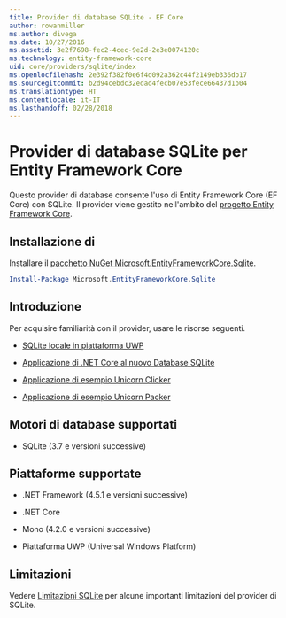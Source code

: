 ```yaml
---
title: Provider di database SQLite - EF Core
author: rowanmiller
ms.author: divega
ms.date: 10/27/2016
ms.assetid: 3e2f7698-fec2-4cec-9e2d-2e3e0074120c
ms.technology: entity-framework-core
uid: core/providers/sqlite/index
ms.openlocfilehash: 2e392f382f0e6f4d092a362c44f2149eb336db17
ms.sourcegitcommit: b2d94cebdc32edad4fecb07e53fece66437d1b04
ms.translationtype: HT
ms.contentlocale: it-IT
ms.lasthandoff: 02/28/2018
---
```

# <a name="sqlite-ef-core-database-provider"></a>Provider di database SQLite per Entity Framework Core

Questo provider di database consente l'uso di Entity Framework Core (EF Core) con SQLite. Il provider viene gestito nell'ambito del [progetto Entity Framework Core](https://github.com/aspnet/EntityFrameworkCore).

## <a name="install"></a>Installazione di

Installare il [pacchetto NuGet Microsoft.EntityFrameworkCore.Sqlite](https://www.nuget.org/packages/Microsoft.EntityFrameworkCore.Sqlite/).

``` powershell
Install-Package Microsoft.EntityFrameworkCore.Sqlite
```

## <a name="get-started"></a>Introduzione

Per acquisire familiarità con il provider, usare le risorse seguenti.
* [SQLite locale in piattaforma UWP](../../get-started/uwp/getting-started.md)

* [Applicazione di .NET Core al nuovo Database SQLite](../../get-started/netcore/new-db-sqlite.md)

* [Applicazione di esempio Unicorn Clicker](https://github.com/rowanmiller/UnicornStore/tree/master/UnicornClicker/UWP)

* [Applicazione di esempio Unicorn Packer](https://github.com/rowanmiller/UnicornStore/tree/master/UnicornPacker)

## <a name="supported-database-engines"></a>Motori di database supportati

* SQLite (3.7 e versioni successive)

## <a name="supported-platforms"></a>Piattaforme supportate

* .NET Framework (4.5.1 e versioni successive)

* .NET Core

* Mono (4.2.0 e versioni successive)

* Piattaforma UWP (Universal Windows Platform)

## <a name="limitations"></a>Limitazioni

Vedere [Limitazioni SQLite](limitations.md) per alcune importanti limitazioni del provider di SQLite.
